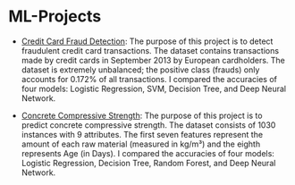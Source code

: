 # ML-Projects

* [Credit Card Fraud Detection](https://www.kaggle.com/mlg-ulb/creditcardfraud/tasks?taskId=72): The purpose of this project is to detect fraudulent credit card transactions. The dataset contains transactions made by credit cards in September 2013 by European cardholders. The dataset is extremely unbalanced; the positive class (frauds) only accounts for
0.172% of all transactions. I compared the accuracies of four models: Logistic Regression, SVM, Decision Tree, and Deep Neural Network.

* [Concrete Compressive Strength](https://archive.ics.uci.edu/ml/datasets/Concrete+Compressive+Strength): The purpose of this project is to predict concrete compressive strength. The dataset consists of 1030 instances with 9 attributes. The first seven features represent the amount of each raw material (measured in kg/m³) and the eighth represents Age (in Days). I compared the accuracies of four models: Logistic Regression, Decision Tree, Random Forest, and Deep Neural Network.
